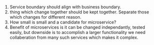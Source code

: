 1. Service boundary should align with business boundary.
2. thing which change together should be kept together. Separate those which changes for different reason.
3. How small is small and a candidate for microservice?
4. Benefit of microservices is it can be changed independantly, tested easily, 
but downside is to accomplish a larger functionality we need collaberation from many such services which makes it complex.
